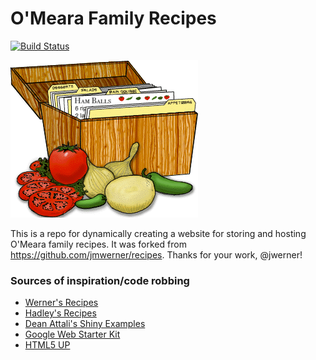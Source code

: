 # O'Meara Family Recipes

[![Build Status](https://travis-ci.org/bomeara/recipes.svg?branch=gh-pages)](https://travis-ci.org/bomeara/recipes)

![Recipe Cards](website/images/recipe_card.png)

This is a repo for dynamically creating a website for storing and hosting O'Meara family recipes.  It was forked from https://github.com/jmwerner/recipes. Thanks for your work, @jwerner!


### Sources of inspiration/code robbing
* [Werner's Recipes](https://github.com/jmwerner/recipes)
* [Hadley's Recipes](https://github.com/hadley/recipes)
* [Dean Attali's Shiny Examples](https://github.com/daattali/shiny-server/tree/master/mimic-google-form)
* [Google Web Starter Kit](https://github.com/google/web-starter-kit)
* [HTML5 UP](https://html5up.net/)
